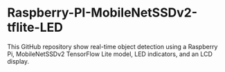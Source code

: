 # Raspberry-PI-MobileNetSSDv2-tflite-LED
This GitHub repository show real-time object detection using a Raspberry Pi, MobileNetSSDv2 TensorFlow Lite model, LED indicators, and an LCD display.
